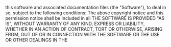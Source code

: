 
this software and associated documentation files (the "Software"), to deal in
so, subject to the following conditions:
The above copyright notice and this permission notice shall be included in all
THE SOFTWARE IS PROVIDED "AS IS", WITHOUT WARRANTY OF ANY KIND, EXPRESS OR
LIABILITY, WHETHER IN AN ACTION OF CONTRACT, TORT OR OTHERWISE, ARISING FROM,
OUT OF OR IN CONNECTION WITH THE SOFTWARE OR THE USE OR OTHER DEALINGS IN THE